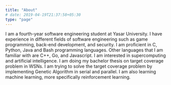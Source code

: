 ```yaml
---
title: "About"
# date: 2019-04-19T21:37:58+05:30
type: "page"
---
```


I am a fourth-year software engineering student at Yasar University. I have experience in different fields of software engineering such as game programming, back-end development, and security. I am proficient in C, Python, Java and Bash programming languages. Other languages that I am familiar with are C++, Go, and Javascript. I am interested in supercomputing and artificial intelligence. I am doing my bachelor thesis on target coverage problem in WSNs. I am trying to solve the target coverage problem by implementing Genetic Algorithm in serial and parallel. I am also learning machine learning, more specifically reinforcement learning.
